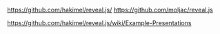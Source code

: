 ﻿https://github.com/hakimel/reveal.js/
https://github.com/moljac/reveal.js

https://github.com/hakimel/reveal.js/wiki/Example-Presentations